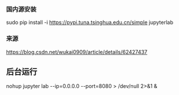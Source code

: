 ### 国内源安装
sudo pip install -i https://pypi.tuna.tsinghua.edu.cn/simple jupyterlab

### 来源
https://blog.csdn.net/wukai0909/article/details/62427437

## 后台运行
nohup jupyter lab --ip=0.0.0.0 --port=8080 > /dev/null 2>&1 &